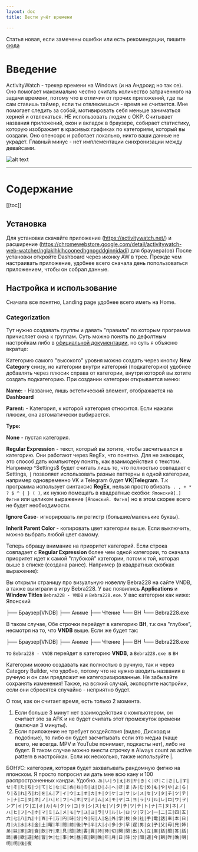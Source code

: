 ```yaml
---
layout: doc
title: Вести учёт времени

---
```


Статья новая, если замечены ошибки или есть рекомендации, пишите [сюда](https://t.me/neongooru)

# Введение

ActivityWatch - трекер времени на Windows (и на Андроид но так се). Оно помогает максимально честно считать количество затраченного на задачи времени, потому что в отличии от прочих приложений, где ты сам ставишь таймер, если ты отвлекаешься - время не считается. Мне помогает следить за собой, мотивировать себя меньше заниматься херней и отвлекаться. НЕ использовать людям с ОКР. Считывает названия приложений, окон и вкладок в браузере, собирает статистику, которую изображает в красивых графиках по категориям, который вы создали. Оно опенсорс и работает локально, никто ваши данные не украдет. Главный минус - нет имплементации синхронизации между девайсами.

![alt text](/public/AW.jpg)

-----

# Содержание 

[[toc]]

## Установка

Для установки скачайте приложение (https://activitywatch.net/) и расширение (https://chromewebstore.google.com/detail/activitywatch-web-watcher/nglaklhklhcoonedhgnpgddginnjdadi) для браузера(ов)
После установки откройте Dashboard через иконку AW в трее. Прежде чем настраивать приложение, удобнее всего сначала день попользоваться приложением, чтобы он собрал данные. 

## Настройка и использование

Сначала все понятно, Landing page  удобнее всего иметь на Home.

### Categorization

Тут нужно создавать группы и давать "правила" по которым программа причисляет окна к группам. Суть можно понять по дефолтным настройкам либо в [официальной документации](https://docs.activitywatch.net/en/latest/features/categorization.html), но суть я объясню вкратце:

Категорию самого "высокого" уровня можно создать через кнопку **New Category** снизу, но категории внутри категорий (подкатегорию) удобнее добавлять через плюсик справа от категории, внутри которой вы хотите создать подкатегорию. При создании категории открывается меню:

**Name:** - Название, лишь эстетический элемент, отображается на **Dashboard**

**Parent:** - Категория, к которой категория относится. Если нажали плюсик, она автоматически выбирается. 

**Type:** 

**None** - пустая категория. 

**Regular Expression** - текст, который вы хотите, чтобы засчитывался в категорию. Они работают через RegEx, что понятно. Для не знающих, это способ дать компьютеру понять, как взаимодействия с текстом. Например ^Settings$ будет считать лишь то, что полностью совпадает с Settings, `|` позволяет использовать разные паттерны в одной категории, например одновременно VK и Telegram будет **VK**|**Telegram**. Т.к программа использует синтаксис **RegEx**, нельзя просто вбивать` . , + * ? $ ^ { } ( )`, их нужно помещать в квадратные скобки: `Японский[.] Фигня` или целиком выражение `[Японский. Фигня]` но в этом скорее всего не будет необходимости. 

**Ignore Case**- игнорировать ли регистр (большие/маленькие буквы).

**Inherit Parent Color** - копировать цвет категории выше. Если выключить, можно выбрать любой цвет самому.

Теперь обращу внимание на приоритет категорий. Если строка совпадает с **Regular Expression** более чем одной категории, то сначала приоритет идет к самой "глубокой" категории, потом к той, которая выше в списке (создана ранее). Например (в квадратных скобках выражение):

Вы открыли страницу про визуальную новеллу Bebra228 на сайте VNDB,  а также вы играли в игру Bebra228. У вас появились **Applications** и **Window Titles** `Bebra228 - VNDB` и  `Bebra228.exe`. У вас категории как ниже:
Японский

├── Браузер[VNDB]
├── Аниме
├── Чтение
└── ВН
    └── Bebra228.exe

В таком случае,  Обе строчки перейдут в категорию **ВН**, т.к она "глубже", несмотря на то, что **VNDB** выше. Если же будет так:


├── Браузер[VNDB]
├── Аниме
├── Чтение
├── ВН
└── Bebra228.exe

то `Bebra228 - VNDB` перейдет в категорию **VNDB**, а `Bebra228.exe `в `ВН`

Категории можно создавать как полностью в ручную, так и через Category Builder, что удобно, потому что не нужно вводить названия в ручную и он сам предложит не категоризированные. Не забывайте сохранять изменения! Также, на всякий случай, экспортите настройки, если они сбросятся случайно - неприятно будет.

О том, как он считает время, есть только 2 момента. 
1) Если больше 3 минут нет взаимодействия с компьютером, он считает это за AFK и не будет считать этот промежуток времени (включая 3 минуты). 
2) Если приложение не требует воздействия (видео, Дискорд и подобные), то либо он будет засчитывать если это медиа (чаще всего, не всегда. MPV и YouTube понимает, подкасты нет), либо не будет. В таком случае можно внести строчку в Always count as active pattern в настройках. Если их несколько, также используйте |. 

БОНУС: категория, которая будет захватывать рандомную фигню на японском. Я просто попросил ии дать мне всю кану и  100 распространенных кандзи. Удобно.
`あ|い|う|え|お|か|き|く|け|こ|さ|し|す|せ|そ|た|ち|つ|て|と|な|に|ぬ|ね|の|は|ひ|ふ|へ|ほ|ま|み|む|め|も|や|ゆ|よ|ら|り|る|れ|ろ|わ|を|ん|ア|イ|ウ|エ|オ|カ|キ|ク|ケ|コ|サ|シ|ス|セ|ソ|タ|チ|ツ|テ|ト|ナ|ニ|ヌ|ネ|ノ|ハ|ヒ|フ|ヘ|ホ|マ|ミ|ム|メ|モ|ヤ|ユ|ヨ|ラ|リ|ル|レ|ロ|ワ|ヲ|ンア|イ|ウ|エ|オ|カ|キ|ク|ケ|コ|サ|シ|ス|セ|ソ|タ|チ|ツ|テ|ト|ナ|ニ|ヌ|ネ|ノ|ハ|ヒ|フ|ヘ|ホ|マ|ミ|ム|メ|モ|ヤ|ユ|ヨ|ラ|リ|ル|レ|ロ|ワ|ヲ|ン|一|二|三|四|五|六|七|八|九|十|百|千|万|円|時|分|今|何|人|名|外|学|校|会|社|手|電|話|車|本|日|月|火|水|木|金|土|曜|年|間|前|後|午|半|大|小|多|少|早|遅|男|女|子|父|母|兄|姉|弟|妹|家|店|食|飲|行|来|見|聞|読|書|買|持|待|切|開|閉|出|入|立|座|話|聞|答|話|読|書|歌|遊|勉|習|休|仕|事|休|昼|夜|朝|晩|年|月|日|時|分|間|週|今|朝|昨|晩|明|明|明|後|夜`